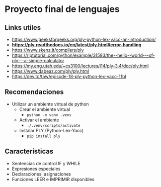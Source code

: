 # Proyecto final de lenguajes

## Links utiles
* https://www.geeksforgeeks.org/ply-python-lex-yacc-an-introduction/
* **https://ply.readthedocs.io/en/latest/ply.html#error-handling**
* https://www.skenz.it/compilers/ply
* https://riptutorial.com/python/example/31583/the--hello--world---of-ply---a-simple-calculator
* https://my.eng.utah.edu/~cs3100/lectures/l14/ply-3.4/doc/ply.html
* https://www.dabeaz.com/ply/ply.html
* https://dev.to/taw/episode-18-ply-python-lex-yacc-11bl

## Recomendaciones
* Utilizar un ambiente virtual de python
    * Crear el ambiente virtual
        * ```python -m venv .venv```
    * Activar el ambiente
        * ```./.venv/scripts/activate```
    * Instalar PLY (Python-Lex-Yacc)
        * ```pip install ply```

## Características
- Sentencias de control IF y WHILE
- Expresiones especiales
- Declaraciones, asignaciones
- Funciones LEER e IMPRIMIR disponibles